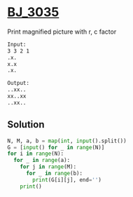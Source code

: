 # [BJ_3035](https://acmicpc.net/problem/3035)

Print magnified picture with r, c factor

```txt
Input:
3 3 2 1
.x.
x.x
.x.

Output:
..xx..
xx..xx
..xx..
```

## Solution

```py
N, M, a, b = map(int, input().split())
G = [input() for _ in range(N)]
for i in range(N):
  for _ in range(a):
    for j in range(M):
      for _ in range(b):
        print(G[i][j], end='')
    print()
```
